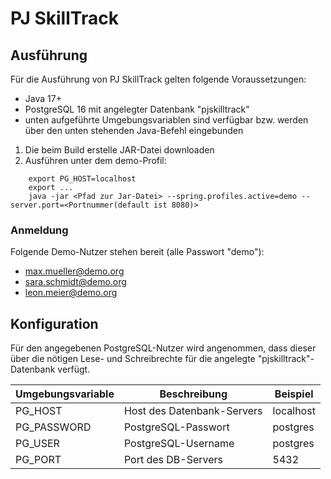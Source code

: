 # PJ SkillTrack

[//]: # (Informationen zum Projekt und zu getroffenen Architektur-/Technologieentscheidungen befinden sich unter `artefakte/*`.)

## Ausführung

Für die Ausführung von PJ SkillTrack gelten folgende Voraussetzungen:

- Java 17+
- PostgreSQL 16 mit angelegter Datenbank "pjskilltrack"
- unten aufgeführte Umgebungsvariablen sind verfügbar bzw. werden über den unten stehenden Java-Befehl eingebunden

1. Die beim Build erstelle JAR-Datei downloaden
2. Ausführen unter dem demo-Profil:

```shell
    export PG_HOST=localhost
    export ...
    java -jar <Pfad zur Jar-Datei> --spring.profiles.active=demo --server.port=<Portnummer(default ist 8080)>
```

### Anmeldung

Folgende Demo-Nutzer stehen bereit (alle Passwort "demo"):

- max.mueller@demo.org
- sara.schmidt@demo.org
- leon.meier@demo.org

## Konfiguration

Für den angegebenen PostgreSQL-Nutzer wird angenommen, dass dieser über die nötigen Lese- und Schreibrechte
für die angelegte "pjskilltrack"-Datenbank verfügt.

| Umgebungsvariable | Beschreibung               | Beispiel  |
|-------------------|----------------------------|-----------|
| PG_HOST           | Host des Datenbank-Servers | localhost |
| PG_PASSWORD       | PostgreSQL-Passwort        | postgres  |
| PG_USER           | PostgreSQL-Username        | postgres  |
| PG_PORT           | Port des DB-Servers        | 5432      |

